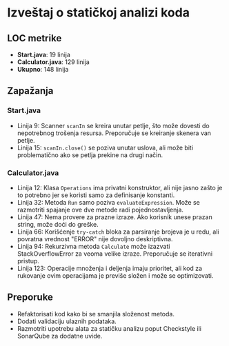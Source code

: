 # Izveštaj o statičkoj analizi koda

## LOC metrike
- **Start.java**: 19 linija
- **Calculator.java**: 129 linija
- **Ukupno**: 148 linija

## Zapažanja
### Start.java
- Linija 9: Scanner `scanIn` se kreira unutar petlje, što može dovesti do nepotrebnog trošenja resursa. Preporučuje se kreiranje skenera van petlje.
- Linija 15: `scanIn.close()` se poziva unutar uslova, ali može biti problematično ako se petlja prekine na drugi način.

### Calculator.java
- Linija 12: Klasa `Operations` ima privatni konstruktor, ali nije jasno zašto je to potrebno jer se koristi samo za definisanje konstanti.
- Linija 32: Metoda `Run` samo poziva `evaluateExpression`. Može se razmotriti spajanje ove dve metode radi pojednostavljenja.
- Linija 47: Nema provere za prazne izraze. Ako korisnik unese prazan string, može doći do greške.
- Linija 66: Korišćenje `try-catch` bloka za parsiranje brojeva je u redu, ali povratna vrednost "ERROR" nije dovoljno deskriptivna.
- Linija 94: Rekurzivna metoda `Calculate` može izazvati StackOverflowError za veoma velike izraze. Preporučuje se iterativni pristup.
- Linija 123: Operacije množenja i deljenja imaju prioritet, ali kod za rukovanje ovim operacijama je previše složen i može se optimizovati.

## Preporuke
- Refaktorisati kod kako bi se smanjila složenost metoda.
- Dodati validaciju ulaznih podataka.
- Razmotriti upotrebu alata za statičku analizu poput Checkstyle ili SonarQube za dodatne uvide.